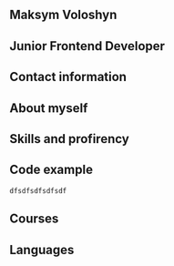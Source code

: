 ## Maksym Voloshyn

## Junior Frontend Developer

## Contact information

## About myself

## Skills and profirency

## Code example

`dfsdfsdfsdfsdf`

## Courses

## Languages
